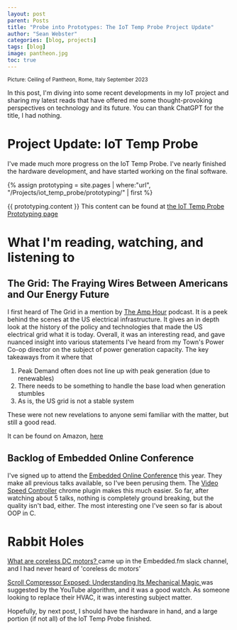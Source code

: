 ```yaml
---
layout: post
parent: Posts
title: "Probe into Prototypes: The IoT Temp Probe Project Update"
author: "Sean Webster"
categories: [blog, projects]
tags: [blog]
image: pantheon.jpg
toc: true
---
```

<sup>Picture: Ceiling of Pantheon, Rome, Italy September 2023</sup>

In this post, I'm diving into some recent developments in my IoT project and sharing my latest reads that have offered me some thought-provoking perspectives on technology and its future. You can thank ChatGPT for the title, I had nothing.


# Project Update: IoT Temp Probe
I've made much more progress on the IoT Temp Probe. I've nearly finished the hardware development, and have started working on the final software.

{% assign prototyping = site.pages | where:"url", "/Projects/iot_temp_probe/prototyping/" | first %}

{{ prototyping.content }}
This content can  be found at [the IoT Temp Probe Prototyping page](/Projects/iot_temp_probe/prototyping/)


# What I'm reading, watching, and listening to
## The Grid: The Fraying Wires Between Americans and Our Energy Future
I first heard of The Grid in a mention by [The Amp Hour](https://theamphour.com/) podcast. It is a peek behind the scenes at the US electrical infrastructure. It gives an in depth look at the history of the policy and technologies that made the US electrical grid what it is today. Overall, it was an interesting read, and gave nuanced insight into various statements I've heard from my Town's Power Co-op director on the subject of power generation capacity. 
The key takeaways from it where that

1. Peak Demand often does not line up with peak generation (due to renewables)
2. There needs to be something to handle the base load when generation stumbles
3. As is, the US grid is not a stable system

These were not new revelations to anyone semi familiar with the matter, but still a good read.

It can be found on Amazon, [here](https://www.amazon.com/Grid-Fraying-Between-Americans-Energy-ebook/dp/B01DM9Q6CQ)

## Backlog of Embedded Online Conference
I've signed up to attend the [Embedded Online Conference](https://embeddedonlineconference.com/) this year. They make all previous talks available, so I've been perusing them. The [Video Speed Controller](https://chromewebstore.google.com/detail/video-speed-controller/nffaoalbilbmmfgbnbgppjihopabppdk?pli=1) chrome plugin makes this much easier. So far, after watching about 5 talks, nothing is completely ground breaking, but the quality isn't bad, either. The most interesting one I've seen so far is about OOP in C.

# Rabbit Holes
[What are coreless DC motors?
](https://www.motioncontroltips.com/what-are-coreless-dc-motors/) came up in the Embedded.fm slack channel, and I had never heard of 'coreless dc motors'

[Scroll Compressor Exposed: Understanding Its Mechanical Magic
](https://www.youtube.com/watch?v=e_4ITFCQvts) was suggested by the YouTube algorithm, and it was a good watch. As someone looking to replace their HVAC, it was interesting subject matter.

Hopefully, by next post, I should have the hardware in hand, and a large portion (if not all) of the IoT Temp Probe finished.
